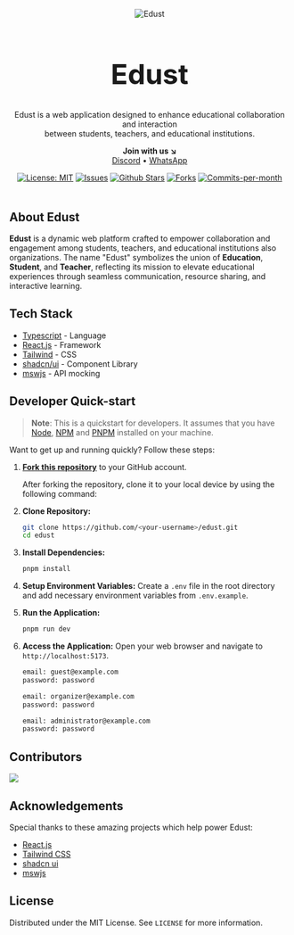 <p align="center"><img src="https://res.cloudinary.com/dbaa3pxau/image/upload/v1725846914/logo_lvcnbc.jpg" alt="Edust"></p>

<h1 align="center" style="font-size: 50px; font-weight: bold">Edust</h1>
<p align="center">Edust is a web application designed to enhance educational collaboration and interaction<br/>between students, teachers, and educational institutions.</p>

<p align="center"><strong>Join with us ↘<br/></strong> 
<a href="https://discord.gg/vnhqmn9mdj">Discord</a>
•
<a href="https://chat.whatsapp.com/Eh0Olh74EVP9zVhN8G7RkW">WhatsApp</a>
</p>

<p align="center">
    <a href="#"><img src="https://img.shields.io/badge/License-MIT-yellow.svg" alt="License: MIT"></a>
    <a href="#"><img src="https://img.shields.io/github/issues/edust-org/edust" alt="Issues"></a>
   <a href="#"><img src="https://img.shields.io/github/stars/edust-org/edust" alt="Github Stars"></a>
   <a href="#"><img src="https://img.shields.io/github/forks/edust-org/edust" alt="Forks"></a>
   <a href="#"><img src="https://img.shields.io/github/commit-activity/m/edust-org/edust" alt="Commits-per-month"></a>
</p>

<h2 style="margin-top: 50px">About Edust</h2>

**Edust** is a dynamic web platform crafted to empower collaboration and engagement among students, teachers, and educational institutions also organizations. The name "Edust" symbolizes the union of **Education**, **Student**, and **Teacher**, reflecting its mission to elevate educational experiences through seamless communication, resource sharing, and interactive learning.

<!-- ## Quick Links

- [Item](docs/item.md) - You will find item. -->

## Tech Stack

- [Typescript](https://www.typescriptlang.org/) - Language
- [React.js](https://react.dev/) - Framework
- [Tailwind](https://tailwindcss.com/) - CSS
- [shadcn/ui](https://ui.shadcn.com/) - Component Library
- [mswjs](https://mswjs.io/) - API mocking

## Developer Quick-start

> **Note**: This is a quickstart for developers. It assumes that you have [Node](https://nodejs.org/en/download/package-manager), [NPM](https://www.npmjs.com/) and [PNPM](https://pnpm.io/installation#using-npm) installed on your machine.

Want to get up and running quickly? Follow these steps:

1. **[Fork this repository](https://docs.github.com/en/pull-requests/collaborating-with-pull-requests/working-with-forks/about-forks)** to your GitHub account.

   After forking the repository, clone it to your local device by using the following command:

2. **Clone Repository:**

   ```bash
   git clone https://github.com/<your-username>/edust.git
   cd edust
   ```

3. **Install Dependencies:**

   ```bash
   pnpm install
   ```

4. **Setup Environment Variables:**
   Create a `.env` file in the root directory and add necessary environment variables from `.env.example`.

5. **Run the Application:**

   ```bash
   pnpm run dev
   ```

6. **Access the Application:**
   Open your web browser and navigate to `http://localhost:5173`.

   ```txt
   email: guest@example.com
   password: password

   email: organizer@example.com
   password: password

   email: administrator@example.com
   password: password
   ```

## Contributors

<a href="https://github.com/edust-org/edust/graphs/contributors">
  <img src="https://contrib.rocks/image?repo=edust-org/edust" />
</a>

## Acknowledgements

Special thanks to these amazing projects which help power Edust:

- [React.js](https://react.dev/)
- [Tailwind CSS](https://tailwindcss.com/)
- [shadcn ui](https://ui.shadcn.com/)
- [mswjs](https://mswjs.io/)

## License

Distributed under the MIT License. See `LICENSE` for more information.
